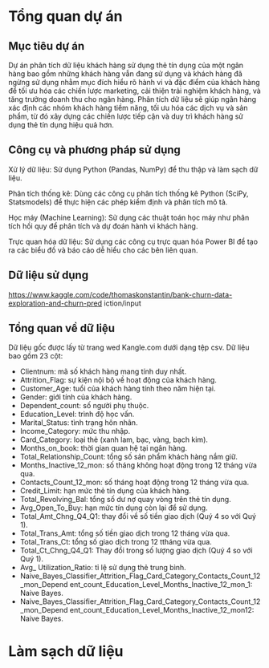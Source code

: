 # Tổng quan dự án
## Mục tiêu dự án
Dự án phân tích dữ liệu khách hàng sử dụng thẻ tín dụng của một ngân hàng bao gồm những khách hàng vẫn đang sử dụng và khách hàng đã ngừng sử dụng nhằm mục đích hiểu rõ hành vi và đặc điểm của khách hàng để tối ưu hóa các chiến lược marketing, cải thiện trải nghiệm khách hàng, và tăng trưởng doanh thu cho ngân hàng. Phân tích dữ liệu sẽ giúp ngân hàng xác định các nhóm khách hàng tiềm năng, tối ưu hóa các dịch vụ và sản phẩm, từ đó xây dựng các chiến lược tiếp cận và duy trì khách hàng sử dụng thẻ tín dụng hiệu quả hơn.
## Công cụ và phương pháp sử dụng
Xử lý dữ liệu: Sử dụng Python (Pandas, NumPy) để thu thập và làm sạch dữ liệu.

Phân tích thống kê: Dùng các công cụ phân tích thống kê Python (SciPy, Statsmodels) để thực hiện các phép kiểm định và phân tích mô tả.

Học máy (Machine Learning): Sử dụng các thuật toán học máy như phân tích hồi quy để phân tích và dự đoán hành vi khách hàng.

Trực quan hóa dữ liệu: Sử dụng các công cụ trực quan hóa Power BI để tạo ra các biểu đồ và báo cáo dễ hiểu cho các bên liên quan.
## Dữ liệu sử dụng
https://www.kaggle.com/code/thomaskonstantin/bank-churn-data-exploration-and-churn-pred
iction/input
## Tổng quan về dữ liệu
Dữ liệu gốc được lấy từ trang wed Kangle.com dưới dạng tệp csv. Dữ liệu bao gồm 23 cột:
- Clientnum: mã số khách hàng mang tính duy nhất.
- Attrition_Flag: sự kiện nội bộ về hoạt động của khách hàng.
- Customer_Age: tuổi của khách hàng tính theo năm hiện tại.
- Gender: giới tính của khách hàng.
- Dependent_count: số người phụ thuộc.
- Education_Level: trình độ học vấn.
- Marital_Status: tình trạng hôn nhân.
- Income_Category: mức thu nhập.
- Card_Category: loại thẻ (xanh lam, bạc, vàng, bạch kim).
- Months_on_book: thời gian quan hệ tại ngân hàng.
- Total_Relationship_Count: tổng số sản phẩm khách hàng nắm giữ.
- Months_Inactive_12_mon: số tháng không hoạt động trong 12 tháng vừa qua.
- Contacts_Count_12_mon: số tháng hoạt động trong 12 tháng vừa qua.
- Credit_Limit: hạn mức thẻ tín dụng của khách hàng.
- Total_Revolving_Bal: tổng số dư nợ quay vòng trên thẻ tín dụng.
- Avg_Open_To_Buy: hạn mức tín dụng còn lại để sử dụng.
- Total_Amt_Chng_Q4_Q1: thay đổi về số tiền giao dịch (Quý 4 so với Quý 1).
- Total_Trans_Amt: tổng số tiền giao dịch trong 12 tháng vừa qua.
- Total_Trans_Ct: tổng số giao dịch trong 12 ttháng vừa qua.
- Total_Ct_Chng_Q4_Q1: Thay đổi trong số lượng giao dịch (Quý 4 so với Quý 1).
- Avg_ Utilization_Ratio: tỉ lệ sử dụng thẻ trung bình.
- Naive_Bayes_Classifier_Attrition_Flag_Card_Category_Contacts_Count_12_mon_Depend
ent_count_Education_Level_Months_Inactive_12_mon_1: Naive Bayes.
- Naive_Bayes_Classifier_Attrition_Flag_Card_Category_Contacts_Count_12_mon_Depend
ent_count_Education_Level_Months_Inactive_12_mon12: Naive Bayes.
# Làm sạch dữ liệu

